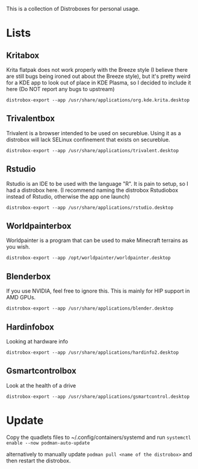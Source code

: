 This is a collection of Distroboxes for personal usage.

# Lists

## Kritabox

Krita flatpak does not work properly with the Breeze style (I believe there are still bugs being ironed out about the Breeze style), but it's pretty weird for a KDE app to look out of place in KDE Plasma, so I decided to include it here (Do NOT report any bugs to upstream)

```
distrobox-export --app /usr/share/applications/org.kde.krita.desktop
```

## Trivalentbox

Trivalent is a browser intended to be used on secureblue. Using it as a distrobox will lack SELinux confinement that exists on secureblue.

```
distrobox-export --app /usr/share/applications/trivalent.desktop
```

## Rstudio

Rstudio is an IDE to be used with the language "R". It is pain to setup, so I had a distrobox here. (I recommend naming the distrobox Rstudiobox instead of Rstudio, otherwise the app one launch)

```
distrobox-export --app /usr/share/applications/rstudio.desktop
```

## Worldpainterbox

Worldpainter is a program that can be used to make Minecraft terrains as you wish.

```
distrobox-export --app /opt/worldpainter/worldpainter.desktop
```

## Blenderbox

If you use NVIDIA, feel free to ignore this. This is mainly for HIP support in AMD GPUs.

```
distrobox-export --app /usr/share/applications/blender.desktop
```

## Hardinfobox

Looking at hardware info

```
distrobox-export --app /usr/share/applications/hardinfo2.desktop
```

## Gsmartcontrolbox

Look at the health of a drive

```
distrobox-export --app /usr/share/applications/gsmartcontrol.desktop
```


# Update

Copy the quadlets files to ~/.config/containers/systemd and run `systemctl enable --now podman-auto-update`

alternatively to manually update `podman pull <name of the distrobox>` and then restart the distrobox.
